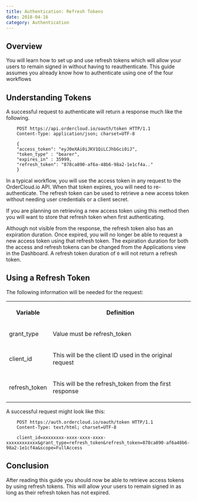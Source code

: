 ```yaml
---
title: Authentication: Refresh Tokens
date: 2018-04-16
category: Authentication
---
```



## Overview

You will learn how to set up and use refresh tokens which will allow your
users to remain signed in without having to reauthenticate. This guide assumes
you already know how to authenticate using one of the four workflows

##  Understanding Tokens

A successful request to authenticate will return a response much like the
following.

```
    POST https://api.ordercloud.io/oauth/token HTTP/1.1
    Content-Type: application/json; charset=UTF-8

```

```
    {
    "access_token": "eyJ0eXAi0iJKV1QiLCJhbGci0iJ",
    "token_type" : "bearer",
    "expires_in" : 35999,
    "refresh_token": "878ca890-af6a-48b6-98a2-1e1cf4a.."
    }

```



In a typical workflow, you will use the access token in any request to the
OrderCloud.io API. When that token expires, you will need to re-authenticate.
The refresh token can be used to retrieve a new access token without needing
user credentials or a client secret.

If you are planning on retrieving a new access token using this method then
you will want to store that refresh token when first authenticating.

Although not visible from the response, the refresh token also has an
expiration duration. Once expired, you will no longer be able to request a new
access token using that refresh token. The expiration duration for both the
access and refresh tokens can be changed from the Applications view in the
Dashboard. A refresh token duration of `0` will not return a refresh token.

##  Using a Refresh Token

The following information will be needed for the request:



  
<table>  
<tr>  
<th>

Variable

</th>  
<th>

Definition

</th> </tr>  
<tr>  
<td>

grant_type

</td>  
<td>

Value must be refresh_token

</td> </tr>  
<tr>  
<td>

client_id

</td>  
<td>

This will be the client ID used in the original request

</td> </tr>  
<tr>  
<td>

refresh_token

</td>  
<td>

This will be the refresh_token from the first response

</td> </tr> </table>

A successful request might look like this:

```
    POST https://auth.ordercloud.io/oauth/token HTTP/1.1
    Content-Type: text/html; charset=UTF-8
```

```   
    client_id=xxxxxxxx-xxxx-xxxx-xxxx-xxxxxxxxxxxx&grant_type=refresh_token&refresh_token=878ca890-af6a48b6-98a2-1e1cf4a&scope=FullAccess
```



##  Conclusion

After reading this guide you should now be able to retrieve access tokens by
using refresh tokens. This will allow your users to remain signed in as long
as their refresh token has not expired.

